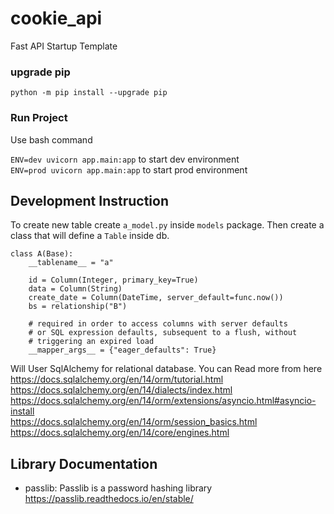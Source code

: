 # cookie_api
Fast API Startup Template

### upgrade pip
`python -m pip install --upgrade pip`

### Run Project
Use bash command

`ENV=dev uvicorn app.main:app` to start dev environment <br />
`ENV=prod uvicorn app.main:app` to start prod environment <br />

## Development Instruction
To create new table create `a_model.py` inside `models` package. Then create a class that will define a `Table` inside db.

```
class A(Base):
    __tablename__ = "a"

    id = Column(Integer, primary_key=True)
    data = Column(String)
    create_date = Column(DateTime, server_default=func.now())
    bs = relationship("B")

    # required in order to access columns with server defaults
    # or SQL expression defaults, subsequent to a flush, without
    # triggering an expired load
    __mapper_args__ = {"eager_defaults": True}
```

Will User SqlAlchemy for relational database. You can Read more from here<br />
https://docs.sqlalchemy.org/en/14/orm/tutorial.html <br/>
https://docs.sqlalchemy.org/en/14/dialects/index.html <br/>
https://docs.sqlalchemy.org/en/14/orm/extensions/asyncio.html#asyncio-install <br/>
https://docs.sqlalchemy.org/en/14/orm/session_basics.html <br/>
https://docs.sqlalchemy.org/en/14/core/engines.html <br/>

## Library Documentation
* passlib: Passlib is a password hashing library <br/> https://passlib.readthedocs.io/en/stable/


